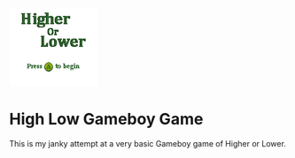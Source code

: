 ![Higher or Lower logo](/aseprite/start_screen_alt.png)

# High Low Gameboy Game

This is my janky attempt at a very basic Gameboy game of Higher or Lower.